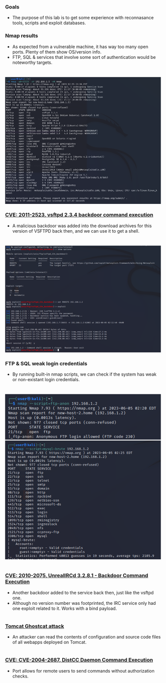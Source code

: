### Goals
* The purpose of this lab is to get some experience with reconnasance tools, scripts and exploit databases.
### Nmap results
* As expected from a vulnerable machine, it has way too many open ports. Plenty of them show OS/version info.
* FTP, SQL & services that involve some sort of authentication would be noteworthy targets.
#
![](./images/Metasploitable2nmap.png) 
### [CVE: 2011-2523, vsftpd 2.3.4 backdoor command execution](https://www.exploit-db.com/exploits/49757)
* A malicious backdoor was added into the download archives for this version of VSFTPD back then, and
  we can use it to get a shell.
#
![](./images/VSFTPD.png)
### FTP & SQL weak login credentials
* By running built-in nmap scripts, we can check if the system has weak or non-existant login credentials.
#
![](./images/FTPANON.png)
![](./images/SQLBRUTE.png)
#
### [CVE: 2010-2075, UnrealIRCd 3.2.8.1 - Backdoor Command Execution](https://www.exploit-db.com/exploits/16922)
* Another backdoor added to the service back then, just like the vsftpd one.
* Although no version number was footprinted, the IRC service only had one exploit related to it. Works with a bind payload.
#
### [Tomcat Ghostcat attack](https://www.rapid7.com/db/modules/auxiliary/admin/http/tomcat_ghostcat/)
* An attacker can read the contents of configuration and source code files of all webapps deployed on Tomcat.
#
### [CVE: CVE-2004-2687, DistCC Daemon Command Execution](https://cve.mitre.org/cgi-bin/cvename.cgi?name=CVE-2004-2687)
* Port allows for remote users to send commands without authorization checks.
#
